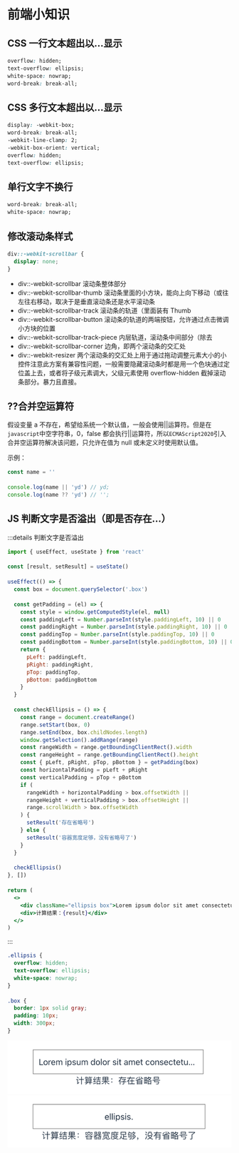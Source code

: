 # 前端小知识

## CSS 一行文本超出以...显示

```css
overflow: hidden;
text-overflow: ellipsis;
white-space: nowrap;
word-break: break-all;
```

## CSS 多行文本超出以...显示

```css
display: -webkit-box;
word-break: break-all;
-webkit-line-clamp: 2;
-webkit-box-orient: vertical;
overflow: hidden;
text-overflow: ellipsis;
```

## 单行文字不换行

```css
word-break: break-all;
white-space: nowrap;
```

## 修改滚动条样式

```css
div::-webkit-scrollbar {
  display: none;
}
```

- div::-webkit-scrollbar 滚动条整体部分
- div::-webkit-scrollbar-thumb 滚动条里面的小方块，能向上向下移动（或往左往右移动，取决于是垂直滚动条还是水平滚动条
- div::-webkit-scrollbar-track 滚动条的轨道（里面装有 Thumb
- div::-webkit-scrollbar-button 滚动条的轨道的两端按钮，允许通过点击微调小方块的位置
- div::-webkit-scrollbar-track-piece 内层轨道，滚动条中间部分（除去
- div::-webkit-scrollbar-corner 边角，即两个滚动条的交汇处
- div::-webkit-resizer 两个滚动条的交汇处上用于通过拖动调整元素大小的小控件注意此方案有兼容性问题，一般需要隐藏滚动条时都是用一个色块通过定位盖上去，或者将子级元素调大，父级元素使用 overflow-hidden 截掉滚动条部分。暴力且直接。

## ??合并空运算符

假设变量 a 不存在，希望给系统一个默认值，一般会使用||运算符。但是在`javascript`中空字符串，0，false 都会执行||运算符，所以`ECMAScript2020`引入合并空运算符解决该问题，只允许在值为 null 或未定义时使用默认值。

示例：

```js
const name = ''

console.log(name || 'yd') // yd;
console.log(name ?? 'yd') // '';
```

## JS 判断文字是否溢出（即是否存在...）

:::details 判断文字是否溢出

```jsx
import { useEffect, useState } from 'react'

const [result, setResult] = useState()

useEffect(() => {
  const box = document.querySelector('.box')

  const getPadding = (el) => {
    const style = window.getComputedStyle(el, null)
    const paddingLeft = Number.parseInt(style.paddingLeft, 10) || 0
    const paddingRight = Number.parseInt(style.paddingRight, 10) || 0
    const paddingTop = Number.parseInt(style.paddingTop, 10) || 0
    const paddingBottom = Number.parseInt(style.paddingBottom, 10) || 0
    return {
      pLeft: paddingLeft,
      pRight: paddingRight,
      pTop: paddingTop,
      pBottom: paddingBottom
    }
  }

  const checkEllipsis = () => {
    const range = document.createRange()
    range.setStart(box, 0)
    range.setEnd(box, box.childNodes.length)
    window.getSelection().addRange(range)
    const rangeWidth = range.getBoundingClientRect().width
    const rangeHeight = range.getBoundingClientRect().height
    const { pLeft, pRight, pTop, pBottom } = getPadding(box)
    const horizontalPadding = pLeft + pRight
    const verticalPadding = pTop + pBottom
    if (
      rangeWidth + horizontalPadding > box.offsetWidth ||
      rangeHeight + verticalPadding > box.offsetHeight ||
      range.scrollWidth > box.offsetWidth
    ) {
      setResult('存在省略号')
    } else {
      setResult('容器宽度足够，没有省略号了')
    }
  }

  checkEllipsis()
}, [])

return (
  <>
    <div className="ellipsis box">Lorem ipsum dolor sit amet consectetur adipisicing elit.</div>
    <div>计算结果：{result}</div>
  </>
)
```

:::

```css
.ellipsis {
  overflow: hidden;
  text-overflow: ellipsis;
  white-space: nowrap;
}

.box {
  border: 1px solid gray;
  padding: 10px;
  width: 300px;
}
```

![文本超出省略](../images/fe-know1.png)
![文本未超出](../images/fe-know2.png)
